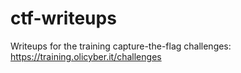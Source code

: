 # ctf-writeups
Writeups for the training capture-the-flag challenges: https://training.olicyber.it/challenges
